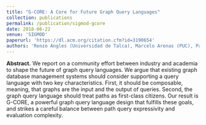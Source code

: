 ```yaml
---
title: "G-CORE: A Core for Future Graph Query Languages"
collection: publications
permalink: /publication/sigmod-gcore
date: 2018-06-22
venue: 'SIGMOD'
paperurl: 'https://dl.acm.org/citation.cfm?id=3190654'
authors: 'Renzo Angles (Universidad de Talca), Marcelo Arenas (PUC), Pablo Barcelo (Universidad de Chile), Peter Boncz (CWI), George Fletcher (Technische Universiteit Eindhoven), Claudio Gutierrez (Universidad de Chile), Tobias Lindaaker (Neo4j), Marcus Paradies (German Aerospace Center), Stefan Plantikow (Neo4j), Juan Sequeda (Capsenta), Oskar van Rest (Oracle), Hannes Voigt (TU Dresden)'
---
```


**Abstract.** We report on a community effort between industry and academia to shape the future of graph query languages. We argue that existing graph database management systems should consider supporting a query language with two key characteristics. First, it should be composable, meaning, that graphs are the input and the output of queries. Second, the graph query language should treat paths as first-class citizens. Our result is G-CORE, a powerful graph query language design that fulfills these goals, and strikes a careful balance between path query expressivity and evaluation complexity.
